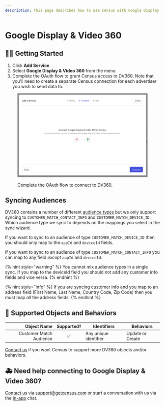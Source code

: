 ```yaml
---
description: This page describes how to use Census with Google Display & Video 360.
---
```


# Google Display & Video 360

## 🏃‍♀️ Getting Started

1. Click **Add Service**.
2. Select **Google Display & Video 360** from the menu.
3. Complete the OAuth flow to grant Census access to DV360. Note that you'll need to create a separate Census connection for each advertiser you wish to send data to.

<figure><img src="../.gitbook/assets/google-dv360.png" alt=""><figcaption><p>Complete the OAuth flow to connect to DV360.</p></figcaption></figure>

## Syncing Audiences

DV360 contains a number of different [audience types](https://developers.google.com/display-video/api/reference/rest/v2/firstAndThirdPartyAudiences#audiencetype) but we only support syncing to `CUSTOMER_MATCH_CONTACT_INFO` and `CUSTOMER_MATCH_DEVICE_ID`. Which audience type we sync to depends on the mappings you select in the sync wizard.&#x20;

If you want to sync to an audience of type `CUSTOMER_MATCH_DEVICE_ID` then you should only map to the `appId` and `deviceId` fields.

If you want to sync to an audience of type `CUSTOMER_MATCH_CONTACT_INFO` you can map to any field _except_ `appId` and `deviceId`.&#x20;

{% hint style="warning" %}
You cannot mix audience types in a single sync. If you map to the deviceId field you should not add any customer info fields and vice versa.
{% endhint %}

{% hint style="info" %}
If you are syncing customer info and you map to an address field (First Name, Last Name, Country Code, Zip Code) then you must map _all_ the address fields.
{% endhint %}

## 🔀 Supported Objects and Behaviors

|         **Object Name** | **Supported?** | **Identifiers**       | **Behaviors**    |
| ----------------------: | :------------: | --------------------- | ---------------- |
| Customer Match Audience |        ✅       | Any unique identifier | Update or Create |

[Contact us](mailto:support@getcensus.com) if you want Census to support more DV360 objects and/or behaviors.

## 🚑 Need help connecting to Google Display & Video 360?

[Contact us](mailto:support@getcensus.com) via support@getcensus.com or start a conversation with us via the [in-app](https://app.getcensus.com) chat.
